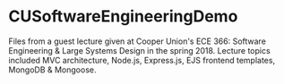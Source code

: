 # CUSoftwareEngineeringDemo

Files from a guest lecture given at Cooper Union's ECE 366: Software Engineering & Large Systems Design in the spring 2018.
Lecture topics included MVC architecture, Node.js, Express.js, EJS frontend templates, MongoDB & Mongoose.

